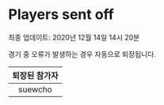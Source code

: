 # Players sent off
최종 업데이트: 2020년 12월 14일 14시 20분


경기 중 오류가 발생하는 경우 자동으로 퇴장됩니다.


| 퇴장된 참가자 |
|:---:|
| suewcho |
